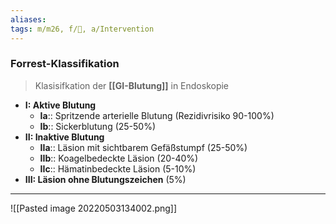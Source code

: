 ```yaml
---
aliases: 
tags: m/m26, f/💩, a/Intervention
---
```

### Forrest-Klassifikation
> Klasisifkation der **[[GI-Blutung]]** in Endoskopie
- **I: Aktive Blutung**
	- **Ia**:: Spritzende arterielle Blutung (Rezidivrisiko 90-100%)
	- **Ib**:: Sickerblutung (25-50%)
- **II: Inaktive Blutung**
	- **IIa**:: Läsion mit sichtbarem Gefäßstumpf (25-50%)
	- **IIb**:: Koagelbedeckte Läsion (20-40%)
	- **IIc**:: Hämatinbedeckte Läsion (5-10%)
- **III: Läsion ohne Blutungszeichen** (5%)
---
![[Pasted image 20220503134002.png]]